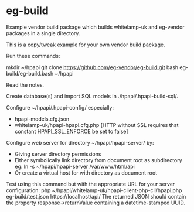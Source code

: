 # eg-build

Example vendor build package which builds whitelamp-uk and eg-vendor packages in a single directory.

This is a copy/tweak example for your own vendor build package.

Run these commands:

mkdir ~/hpapi
git clone https://github.com/eg-vendor/eg-build.git
bash eg-build/eg-build.bash ~/hpapi

Read the notes.

Create database(s) and import SQL models in ./hpapi/.hpapi-build-sql/.

Configure ~/hpapi/.hpapi-config/ especially:
  * hpapi-models.cfg.json
  * whitelamp-uk/hpapi-hpapi.cfg.php
[HTTP without SSL requires that constant HPAPI_SSL_ENFORCE be set to false]

Configure web server for directory ~/hpapi/hpapi-server/ by:
 * Giving server directory permissions
 * Either symbolically link directory from document root as subdirectory eg:
     ln -s ~/hpapi/hpapi-server /var/www/html/api
 * Or create a virtual host for with directory as document root

Test using this command but with the appropriate URL for your server configuration:
php ~/hpapi/whitelamp-uk/hpapi-client-php-cli/hpapi.php eg-build/test.json https://localhost/api/
The returned JSON should contain the property response->returnValue containing a datetime-stamped UUID.
